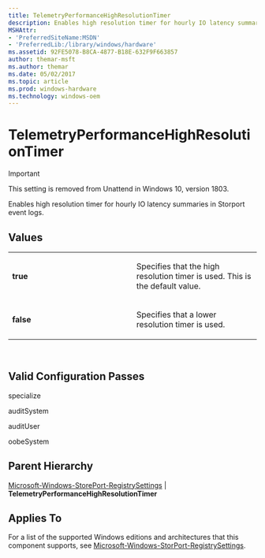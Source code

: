```yaml
---
title: TelemetryPerformanceHighResolutionTimer
description: Enables high resolution timer for hourly IO latency summaries in Storport event logs.
MSHAttr:
- 'PreferredSiteName:MSDN'
- 'PreferredLib:/library/windows/hardware'
ms.assetid: 92FE5078-B8CA-4877-B18E-632F9F663857
author: themar-msft
ms.author: themar
ms.date: 05/02/2017
ms.topic: article
ms.prod: windows-hardware
ms.technology: windows-oem
---
```


# TelemetryPerformanceHighResolutionTimer

> [!Important]
> This setting is removed from Unattend in Windows 10, version 1803.

Enables high resolution timer for hourly IO latency summaries in Storport event logs.

## Values


<table>
<colgroup>
<col width="50%" />
<col width="50%" />
</colgroup>
<tbody>
<tr class="odd">
<td><p><strong>true</strong></p></td>
<td><p>Specifies that the high resolution timer is used. This is the default value.</p></td>
</tr>
<tr class="even">
<td><p><strong>false</strong></p></td>
<td><p>Specifies that a lower resolution timer is used.</p></td>
</tr>
</tbody>
</table>

 

## Valid Configuration Passes


specialize

auditSystem

auditUser

oobeSystem

## Parent Hierarchy


[Microsoft-Windows-StorePort-RegistrySettings](microsoft-windows-storport-registrysettings.md) | **TelemetryPerformanceHighResolutionTimer**

## Applies To


For a list of the supported Windows editions and architectures that this component supports, see [Microsoft-Windows-StorPort-RegistrySettings](microsoft-windows-storport-registrysettings.md).

 

 






